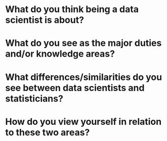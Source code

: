 # What do you think being a data scientist is about? 



# What do you see as the major duties and/or knowledge areas?

# What differences/similarities do you see between data scientists and statisticians?

# How do you view yourself in relation to these two areas?
